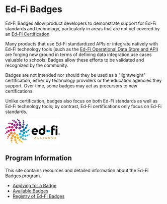 # Ed-Fi Badges

Ed-Fi Badges allow product developers to demonstrate support for Ed-Fi standards
and technology, particularly in areas that are not yet covered by an [Ed-Fi
Certification](https://edfi.atlassian.net/wiki/spaces/EDFICERT/overview).

Many products that use Ed-Fi standardized APIs or integrate natively with Ed-Fi
technology tools (such as
the [Ed-Fi Operational Data Store and API](https://edfi.atlassian.net/wiki/spaces/TT/pages/18645319))
are forging new ground in terms of defining data integration use cases valuable
to schools. Badges allow these efforts to be validated and recognized by the
community.

Badges are not intended nor should they be used as a "lightweight"
certification, either by technology providers or the education agencies they
support. Over time, some badges may act as precursors to new certifications.

Unlike certification, badges also focus on both Ed-Fi standards as well as Ed-Fi
technology tools; by contrast, Ed-Fi certifications only focus on Ed-Fi
standards.

![Ed-Fi Alliance Logo](../../../static/img/ed-fi-logo.webp)

## Program Information

This site contains resources and detailed information about the Ed-Fi Badges
program.

* [Applying for a Badge](./applying-for-a-badge.md)
* [Available Badges](./available-badges/readme.md)
* [Registry of Ed-Fi Badges](./registry-of-ed-fi-badges.mdx)
